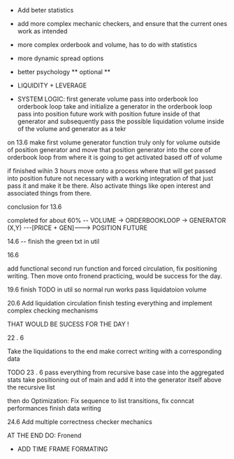 
- Add beter statistics
- add more complex mechanic checkers, and ensure that the current ones work as intended
- more complex orderbook and volume, has to do with statistics
- more dynamic spread options
- better psychology ** optional **
- LIQUIDITY + LEVERAGE


- SYSTEM LOGIC:
first generate volume
pass into orderbook loo
orderbook loop take and initialize a generator in the orderbook loop
pass into position future
work with position future inside of that generator and subsequently pass
the possible liquidation volume inside of the volume and generator as a tekr


on 13.6
make first volume generator function truly only for volume outside of position generator
and move that position generator into the core of orderbook loop from where it is going to get activated based off of volume

if finished wihin 3 hours move onto a process where that will get passed into position future not necessary with a working integration of that
just pass it and make it be there. Also activate things like open interest and associated things from there.

conclusion for 13.6

completed for about 60%
-- VOLUME -> ORDERBOOKLOOP -> GENERATOR (X,Y) ---[PRICE + GEN]---> POSITION FUTURE

14.6
-- finish the green txt in util

16.6

add functional second run function and forced circulation, fix positioning writing. Then move onto fronend practicing, would be success for the day.

19.6
finish TODO in util so normal run works
pass liquidatoion volume


20.6 
Add liquidation circulation
finish testing everything and implement complex checking mechanisms

THAT WOULD BE SUCESS FOR THE DAY !


22 . 6

Take the liquidations to the end make correct writing with a corresponding data


TODO 23 . 6
pass everything from recursive base case into the aggregated stats 
take positioning out of main and add it into the generator itself
above the recursive list


then do
Optimization: Fix sequence to list transitions, fix conncat performances
finish data writing


24.6
Add multiple correctness checker mechanics


AT THE END DO:
Fronend
- ADD TIME FRAME FORMATING


